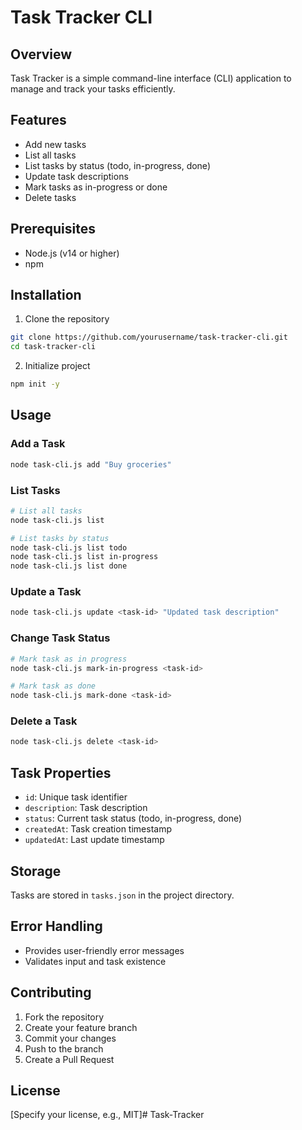 # Task Tracker CLI

## Overview
Task Tracker is a simple command-line interface (CLI) application to manage and track your tasks efficiently.

## Features
- Add new tasks
- List all tasks
- List tasks by status (todo, in-progress, done)
- Update task descriptions
- Mark tasks as in-progress or done
- Delete tasks

## Prerequisites
- Node.js (v14 or higher)
- npm

## Installation
1. Clone the repository
```bash
git clone https://github.com/yourusername/task-tracker-cli.git
cd task-tracker-cli
```

2. Initialize project
```bash
npm init -y
```

## Usage

### Add a Task
```bash
node task-cli.js add "Buy groceries"
```

### List Tasks
```bash
# List all tasks
node task-cli.js list

# List tasks by status
node task-cli.js list todo
node task-cli.js list in-progress
node task-cli.js list done
```

### Update a Task
```bash
node task-cli.js update <task-id> "Updated task description"
```

### Change Task Status
```bash
# Mark task as in progress
node task-cli.js mark-in-progress <task-id>

# Mark task as done
node task-cli.js mark-done <task-id>
```

### Delete a Task
```bash
node task-cli.js delete <task-id>
```

## Task Properties
- `id`: Unique task identifier
- `description`: Task description
- `status`: Current task status (todo, in-progress, done)
- `createdAt`: Task creation timestamp
- `updatedAt`: Last update timestamp

## Storage
Tasks are stored in `tasks.json` in the project directory.

## Error Handling
- Provides user-friendly error messages
- Validates input and task existence

## Contributing
1. Fork the repository
2. Create your feature branch
3. Commit your changes
4. Push to the branch
5. Create a Pull Request

## License
[Specify your license, e.g., MIT]#   T a s k - T r a c k e r  
 